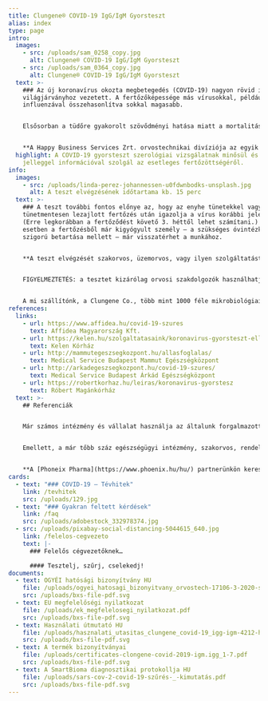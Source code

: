 ```yaml
---
title: Clungene® COVID-19 IgG/IgM Gyorsteszt
alias: index
type: page
intro:
  images:
    - src: /uploads/sam_0258_copy.jpg
      alt: Clungene® COVID-19 IgG/IgM Gyorsteszt
    - src: /uploads/sam_0364_copy.jpg
      alt: Clungene® COVID-19 IgG/IgM Gyorsteszt
  text: >-
    ### Az új koronavírus okozta megbetegedés (COVID-19) nagyon rövid idő alatt
    világjárványhoz vezetett. A fertőzőképessége más vírusokkal, például
    influenzával összehasonlítva sokkal magasabb.


    Elsősorban a tüdőre gyakorolt szövődményi hatása miatt a mortalitása is sokkal magasabb, mint számos más vírusé, ráadásul a kórokozó a nyárias időjárást is jól tolerálja, és bizonyos felületeken megtapadva akár napokig fertőzőképes marad.


    **A Happy Business Services Zrt. orvostechnikai divíziója az egyik jelentős importőre a COVID-19 szerológiai gyorstesztnek.** Már több szállítmányunk beérkezett az országba, melynek egy részét az Állami Egészségügyi Ellátó Központon keresztül a magyar államnak, a többit egészségügyi intézmények részére szállítottuk le. Jelentős tételben vásároltak már nagy munkáltatók, valamint egyes városok vezetőségei is a gyorstesztekből.
  highlight: A COVID-19 gyorsteszt szerológiai vizsgálatnak minősül és tájékoztató
    jelleggel információval szolgál az esetleges fertőzöttségéről.
info:
  images:
    - src: /uploads/linda-perez-johannessen-u0fdwnbodks-unsplash.jpg
      alt: A teszt elvégzésének időtartama kb. 15 perc
  text: >-
    ### A teszt további fontos előnye az, hogy az enyhe tünetekkel vagy akár
    tünetmentesen lezajlott fertőzés után igazolja a vírus korábbi jelenlétét.
    (Erre legkorábban a fertőződést követő 3. héttől lehet számítani.) Ilyen
    esetben a fertőzésből már kigyógyult személy – a szükséges óvintézkedések
    szigorú betartása mellett – már visszatérhet a munkához.


    **A teszt elvégzését szakorvos, üzemorvos, vagy ilyen szolgáltatást nyújtó szolgáltató (üzemegészségügyi szolgálat) szakemberei végezhetik. Időtartama kb. 15 perc.**


    FIGYELMEZTETÉS: a tesztet kizárólag orvosi szakdolgozók használhatják! Annak otthoni használatra, illetve önellenőrzési célra történő értékesítése tilos! *[A vonatkozó jogi háttérről itt tájékozódhat.](https://covid-19.hbs.hu/miert-nincsenek-a-piacon-otthoni-hasznalatra-is-alkalmas-covid-19-tesztek)*


    A mi szállítónk, a Clungene Co., több mint 1000 féle mikrobiológiai teszt anyagot és készterméket gyárt, óriási cég, az egyik legnagyobb Kínában. Cégünk exkluzív disztribútora Magyarország területén. Európában Belgium, Németország, Hollandia, Olaszország, Litvánia, Egyesült Királyság, Svájc, Spanyolország, Románia, Dánia, Franciaország, Lengyelország, Svédország, Portugália, Írország, Észtország, Bulgária és Törökország vásárolt már a gyár tesztjeiből.
references:
  links:
    - url: https://www.affidea.hu/covid-19-szures
      text: Affidea Magyarország Kft.
    - url: https://kelen.hu/szolgaltatasaink/koronavirus-gyorsteszt-ellenanyag-vizsgalat/
      text: Kelen Kórház
    - url: http://mammutegeszsegkozpont.hu/allasfoglalas/
      text: Medical Service Budapest Mammut Egészségközpont
    - url: http://arkadegeszsegkozpont.hu/covid-19-szures/
      text: Medical Service Budapest Árkád Egészségközpont
    - url: https://robertkorhaz.hu/leiras/koronavirus-gyorstesz
      text: Róbert Magánkórház
  text: >-
    ## Referenciák


    Már számos intézmény és vállalat használja az általunk forgalmazott **Clungene® COVID-19 IgG/IgM Gyorsteszt** Kazettát. Ezek közül közöljük – a teljesség igénye nélkül – néhány internetes elérhetőségét.


    Emellett, a már tőbb száz egészségügyi intézmény, szakorvos, rendelőintézet, idősek otthona, magán kórház, vállatok és intézmények is az általunk forgalmazott gyorstesztekkel dolgoznak.


    **A [Phoneix Pharma](https://www.phoenix.hu/hu/) partnerünkön keresztül a teszt kapható az ország összes gyógyszertárában.**
cards:
  - text: "### COVID-19 – Tévhitek"
    link: /tevhitek
    src: /uploads/129.jpg
  - text: "### Gyakran feltett kérdések"
    link: /faq
    src: /uploads/adobestock_332978374.jpg
  - src: /uploads/pixabay-social-distancing-5044615_640.jpg
    link: /felelos-cegvezeto
    text: |-
      ### Felelős cégvezetőknek…

      #### Tesztelj, szűrj, cselekedj!
documents:
  - text: OGYÉI hatósági bizonyítvány HU
    file: /uploads/ogyei_hatosagi_bizonyitvany_orvostech-17106-3-2020-szghbv_alairt-1.pdf
    src: /uploads/bxs-file-pdf.svg
  - text: EU megfelelőségi nyilatkozat
    file: /uploads/ek_megfelelosegi_nyilatkozat.pdf
    src: /uploads/bxs-file-pdf.svg
  - text: Használati útmutató HU
    file: /uploads/hasznalati_utasitas_clungene_covid-19_igg-igm-4212-hu-v4.pdf
    src: /uploads/bxs-file-pdf.svg
  - text: A termék bizonyítványai
    file: /uploads/certificates-clongene-covid-2019-igm.igg_1-7.pdf
    src: /uploads/bxs-file-pdf.svg
  - text: A SmartBioma diagnosztikai protokollja HU
    file: /uploads/sars-cov-2-covid-19-szűrés-_-kimutatás.pdf
    src: /uploads/bxs-file-pdf.svg
---
```


